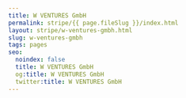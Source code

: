 ```yaml
---
title: W VENTURES GmbH
permalink: stripe/{{ page.fileSlug }}/index.html
layout: stripe/w-ventures-gmbh.html
slug: w-ventures-gmbh
tags: pages
seo:
  noindex: false
  title: W VENTURES GmbH
  og:title: W VENTURES GmbH
  twitter:title: W VENTURES GmbH
---
```



